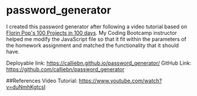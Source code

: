 # password_generator
I created this password generator after following a video tutorial based on <a href = "https://www.florin-pop.com/blog/2019/09/100-days-100-projects/">Florin Pop's 100 Projects in 100 days</a>. My Coding Bootcamp instructor helped me modify the JavaScript file so that it fit within the parameters of the homework assignment and matched the functionality that it should have.

Deployable link: https://calliebn.github.io/password_generator/
GitHub Link: https://github.com/calliebn/password_generator

##References
Video Tutorial: https://www.youtube.com/watch?v=duNmhKgtcsI